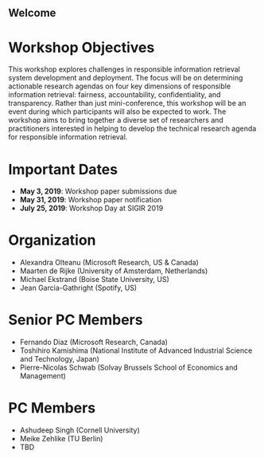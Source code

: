 ## Welcome

# Workshop Objectives
This workshop explores challenges in responsible information retrieval system development and deployment. The focus will be on determining actionable research agendas on four key dimensions of responsible information retrieval: fairness, accountability, confidentiality, and transparency. Rather than just mini-conference, this workshop will be an event during which participants will also be expected to work.  The workshop aims to bring together a diverse set of researchers and practitioners interested in helping to develop the technical research agenda for responsible information retrieval.

# Important Dates
* **May 3, 2019**:     Workshop paper submissions due
* **May 31, 2019**:    Workshop paper notification
* **July 25, 2019**:   Workshop Day at SIGIR 2019


# Organization 
* Alexandra Olteanu (Microsoft Research, US & Canada)
* Maarten de Rijke (University of Amsterdam, Netherlands)
* Michael Ekstrand (Boise State University, US)
* Jean Garcia-Gathright (Spotify, US)

# Senior PC Members
* Fernando Diaz (Microsoft Research, Canada)
* Toshihiro Kamishima (National Institute of Advanced Industrial Science and Technology, Japan)
* Pierre-Nicolas Schwab (Solvay Brussels School of Economics and Management)

# PC Members 
* Ashudeep Singh (Cornell University)
* Meike Zehlike (TU Berlin)
* TBD

